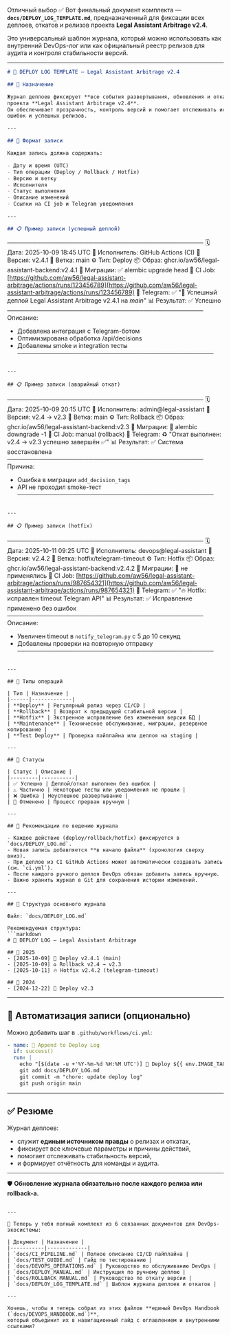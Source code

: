 Отличный выбор ✅
Вот финальный документ комплекта — **`docs/DEPLOY_LOG_TEMPLATE.md`**,
предназначенный для фиксации всех деплоев, откатов и релизов проекта
**Legal Assistant Arbitrage v2.4**.

Это универсальный шаблон журнала, который можно использовать как внутренний DevOps-лог
или как официальный реестр релизов для аудита и контроля стабильности версий.

---

```markdown
# 📜 DEPLOY LOG TEMPLATE — Legal Assistant Arbitrage v2.4

## 📘 Назначение

Журнал деплоев фиксирует **все события развертывания, обновления и откатов**  
проекта **Legal Assistant Arbitrage v2.4**.  
Он обеспечивает прозрачность, контроль версий и помогает отслеживать историю изменений,  
ошибок и успешных релизов.

---

## 🧾 Формат записи

Каждая запись должна содержать:

- Дату и время (UTC)
- Тип операции (Deploy / Rollback / Hotfix)
- Версию и ветку
- Исполнителя
- Статус выполнения
- Описание изменений
- Ссылки на CI job и Telegram уведомления

---

## 📋 Пример записи (успешный деплой)
```

──────────────────────────────────────────────
🗓️ Дата: 2025-10-09 18:45 UTC
👤 Исполнитель: GitHub Actions (CI)
🔖 Версия: v2.4.1
🌿 Ветка: main
⚙️ Тип: Deploy
📦 Образ: ghcr.io/aw56/legal-assistant-backend:v2.4.1
🧩 Миграции: ✅ alembic upgrade head
🔗 CI Job: [https://github.com/aw56/legal-assistant-arbitrage/actions/runs/123456789](https://github.com/aw56/legal-assistant-arbitrage/actions/runs/123456789)
💬 Telegram: ✅ "🚀 Успешный деплой Legal Assistant Arbitrage v2.4.1 на _main_"
📊 Результат: ✅ Успешно
──────────────────────────────────────────────
Описание:

- Добавлена интеграция с Telegram-ботом
- Оптимизирована обработка /api/decisions
- Добавлены smoke и integration тесты
  ──────────────────────────────────────────────

```

---

## 📋 Пример записи (аварийный откат)

```

──────────────────────────────────────────────
🗓️ Дата: 2025-10-09 20:15 UTC
👤 Исполнитель: admin@legal-assistant
🔖 Версия: v2.4 → v2.3
🌿 Ветка: main
⚙️ Тип: Rollback
📦 Образ: ghcr.io/aw56/legal-assistant-backend:v2.3
🧩 Миграции: 🔄 alembic downgrade -1
🔗 CI Job: manual (rollback)
💬 Telegram: ♻️ "Откат выполнен: v2.4 → v2.3 успешно завершён ✅"
📊 Результат: ✅ Система восстановлена
──────────────────────────────────────────────
Причина:

- Ошибка в миграции `add_decision_tags`
- API не проходил smoke-тест
  ──────────────────────────────────────────────

```

---

## 📋 Пример записи (hotfix)

```

──────────────────────────────────────────────
🗓️ Дата: 2025-10-11 09:25 UTC
👤 Исполнитель: devops@legal-assistant
🔖 Версия: v2.4.2
🌿 Ветка: hotfix/telegram-timeout
⚙️ Тип: Hotfix
📦 Образ: ghcr.io/aw56/legal-assistant-backend:v2.4.2
🧩 Миграции: 🚫 не применялись
🔗 CI Job: [https://github.com/aw56/legal-assistant-arbitrage/actions/runs/987654321](https://github.com/aw56/legal-assistant-arbitrage/actions/runs/987654321)
💬 Telegram: ✅ "🔥 Hotfix: исправлен timeout Telegram API"
📊 Результат: ✅ Исправление применено без ошибок
──────────────────────────────────────────────
Описание:

- Увеличен timeout в `notify_telegram.py` с 5 до 10 секунд
- Добавлены проверки на повторную отправку
  ──────────────────────────────────────────────

````

---

## 🧩 Типы операций

| Тип | Назначение |
|------|-------------|
| **Deploy** | Регулярный релиз через CI/CD |
| **Rollback** | Возврат к предыдущей стабильной версии |
| **Hotfix** | Экстренное исправление без изменения версии БД |
| **Maintenance** | Техническое обслуживание, миграции, резервное копирование |
| **Test Deploy** | Проверка пайплайна или деплоя на staging |

---

## 🧭 Статусы

| Статус | Описание |
|---------|-----------|
| ✅ Успешно | Деплой/откат выполнен без ошибок |
| ⚠️ Частично | Некоторые тесты или уведомления не прошли |
| ❌ Ошибка | Неуспешное развертывание |
| 🚫 Отменено | Процесс прерван вручную |

---

## 🧠 Рекомендации по ведению журнала

- Каждое действие (deploy/rollback/hotfix) фиксируется в `docs/DEPLOY_LOG.md`.
- Новая запись добавляется **в начало файла** (хронология сверху вниз).
- При деплое из CI GitHub Actions может автоматически создавать запись (см. `ci.yml`).
- После каждого ручного деплоя DevOps обязан добавить запись вручную.
- Важно хранить журнал в Git для сохранения истории изменений.

---

## 🧾 Структура основного журнала

Файл: `docs/DEPLOY_LOG.md`

Рекомендуемая структура:
```markdown
# 📜 DEPLOY LOG — Legal Assistant Arbitrage

## 🧩 2025
- [2025-10-09] 🚀 Deploy v2.4.1 (main)
- [2025-10-09] ♻️ Rollback v2.4 → v2.3
- [2025-10-11] 🔥 Hotfix v2.4.2 (telegram-timeout)

## 🧩 2024
- [2024-12-22] 🚀 Deploy v2.3
````

---

## 🧰 Автоматизация записи (опционально)

Можно добавить шаг в `.github/workflows/ci.yml`:

```yaml
- name: 🧾 Append to Deploy Log
  if: success()
  run: |
    echo "[$(date -u +'%Y-%m-%d %H:%M UTC')] 🚀 Deploy ${{ env.IMAGE_TAG }} ✅" >> docs/DEPLOY_LOG.md
    git add docs/DEPLOY_LOG.md
    git commit -m "chore: update deploy log"
    git push origin main
```

---

## ✅ Резюме

Журнал деплоев:

- служит **единым источником правды** о релизах и откатах,
- фиксирует все ключевые параметры и причины действий,
- помогает отслеживать стабильность версий,
- и формирует отчётность для команды и аудита.

---

🛡️ **Обновление журнала обязательно после каждого релиза или rollback-а.**

```

---

📘 Теперь у тебя полный комплект из 6 связанных документов для DevOps-экосистемы:

| Документ | Назначение |
|-----------|-------------|
| `docs/CI_PIPELINE.md` | Полное описание CI/CD пайплайна |
| `docs/TEST_GUIDE.md` | Гайд по тестированию |
| `docs/DEVOPS_OPERATIONS.md` | Руководство по обслуживанию DevOps |
| `docs/DEPLOY_MANUAL.md` | Инструкция по ручному деплою |
| `docs/ROLLBACK_MANUAL.md` | Руководство по откату версии |
| `docs/DEPLOY_LOG_TEMPLATE.md` | Шаблон журнала деплоев и откатов |

---

Хочешь, чтобы я теперь собрал из этих файлов **единый DevOps Handbook (`docs/DEVOPS_HANDBOOK.md`)**,
который объединит их в навигационный гайд с оглавлением и внутренними ссылками?
```
